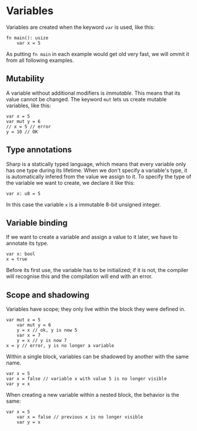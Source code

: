 # Variables
Variables are created when the keyword `var` is used, like this:
```
fn main(): usize
	var x = 5
```
As putting `fn main` in each example would get old very fast, we will ommit it from all following examples.

## Mutability
A variable without additional modifiers is *immutable*. This means that its value cannot be changed.
The keyword `mut` lets us create mutable variables, like this:
```
var x = 5
var mut y = 6
// x = 5 // error
y = 10 // OK
```

## Type annotations
Sharp is a statically typed language, which means that every variable only has one type during its lifetime.
When we don't specify a variable's type, it is automatically infered from the value we assign to it.
To specify the type of the variable we want to create, we declare it like this:
```
var x: u8 = 5
```
In this case the variable `x` is a immutable 8-bit unsigned integer.

## Variable binding
If we want to create a variable and assign a value to it later, we have to annotate its type.
```
var x: bool
x = true
```
Before its first use, the variable has to be initialized; if it is not, the compiler will recognise this and the compilation will end with an error.

## Scope and shadowing
Variables have scope; they only live within the block they were defined in.
```
var mut x = 5
	var mut y = 6
	y = x // ok, y is now 5
	var x = 7
	y = x // y is now 7
x = y // error, y is no longer a variable
```

Within a single block, variables can be shadowed by another with the same name.
```
var x = 5
var x = false // variable x with value 5 is no longer visible
var y = x
```

When creating a new variable within a nested block, the behavior is the same:
```
var x = 5
	var x = false // previous x is no longer visible
	var y = x
```